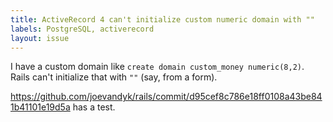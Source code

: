 ```yaml
---
title: ActiveRecord 4 can't initialize custom numeric domain with ""
labels: PostgreSQL, activerecord
layout: issue
---
```


I have a custom domain like `create domain custom_money numeric(8,2)`. Rails can't initialize that with `""` (say, from a form).

https://github.com/joevandyk/rails/commit/d95cef8c786e18ff0108a43be841b41101e19d5a has a test.

